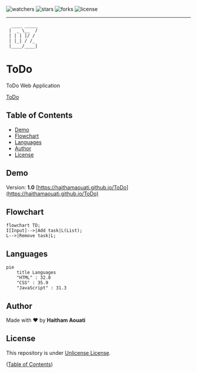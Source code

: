 ![watchers](https://custom-icon-badges.demolab.com/github/watchers/haithamaouati/ToDo?logo=eye)
![stars](https://custom-icon-badges.demolab.com/github/stars/haithamaouati/ToDo?logo=star)
![forks](https://custom-icon-badges.demolab.com/github/forks/haithamaouati/ToDo?logo=repo-forked)
![license](https://custom-icon-badges.demolab.com/github/license/haithamaouati/ToDo?logo=law)
___
```
  ____ _____
 |  _ \__  /
 | | | |/ / 
 | |_| / /_ 
 |____/____|
```

# ToDo
ToDo Web Application

[ToDo](https://haithamaouati.github.io/ToDo)
## Table of Contents
- [Demo](#demo)
- [Flowchart](#flowchart)
- [Languages](#languages)
- [Author](#author)
- [License](#license)

## Demo
Version: **1.0**
[https://haithamaouati.github.io/ToDo](https://haithamaouati.github.io/ToDo)

## Flowchart

```mermaid
flowchart TD;
I[Input]-->|Add task|L(List);
L-->|Remove task|L;
```

## Languages
```mermaid
pie
    title Languages
    "HTML" : 32.8
    "CSS" : 35.9
    "JavaScript" : 31.3
```

## Author
Made with :heart: by **Haitham Aouati**

## License
This repository is under [Unlicense License](https://github.com/haithamaouati/ToDo/blob/main/LICENSE).

([Table of Contents](#table-of-contents))
